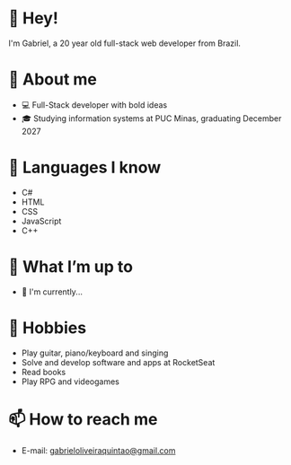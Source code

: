# 👋 Hey!
I'm Gabriel, a 20 year old full-stack web developer from Brazil.

# 📖 About me
* 💻 Full-Stack developer with bold ideas
* 🎓 Studying information systems at PUC Minas, graduating December 2027

# 📒 Languages I know
* C#
* HTML
* CSS
* JavaScript
* C++

# 🔭 What I’m up to
* 🔨 I'm currently...

# 🎸 Hobbies
* Play guitar, piano/keyboard and singing
* Solve and develop software and apps at RocketSeat
* Read books
* Play RPG and videogames

# 📫 How to reach me
* E-mail: gabrieloliveiraquintao@gmail.com 
